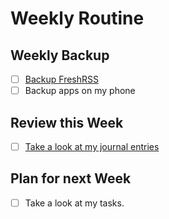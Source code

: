 # Weekly Routine

## Weekly Backup

- [ ] [Backup FreshRSS](https://frss.adminforge.de/i/?c=importExport)
- [ ] Backup apps on my phone

## Review this Week

- [ ] [Take a look at my journal entries](https://cloud.seatable.io/workspace/18707/dtable/database/?tid=0000&vid=MheF)

## Plan for next Week

- [ ] Take a look at my tasks.